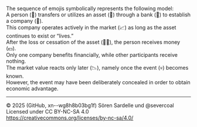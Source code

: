 The sequence of emojis symbolically represents the following model: <br>
A person (👤) transfers or utilizes an asset (🦙) through a bank (🏦) to establish a company (🏢). <br>
This company operates actively in the market (📈) as long as the asset continues to exist or “lives.” <br>
After the loss or cessation of the asset (🦙💀), the person receives money (💵). <br>
Only one company benefits financially, while other participants receive nothing. <br>
The market value reacts only later (📉), namely once the event (💀) becomes known. <br>
However, the event may have been deliberately concealed in order to obtain economic advantage.  

---

© 2025 (GitHub, xn--wg8h8b03bg1f) Sören Sardelle und @severcoal  
Licensed under CC BY-NC-SA 4.0  
https://creativecommons.org/licenses/by-nc-sa/4.0/  